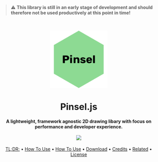 > :warning: **This library is still in an early stage of development and should therefore not be used productively at this point in time!**

<p align="center" style="margin-top:3rem">
  <img src="./pinsel-billo-version-1.svg" width="180px"/>

</p>
<h1 align="center">Pinsel.js</h1>
<h4 align="center">A lightweight, framework agnostic 2D drawing libary with focus on performance and developer experience.</h4>

<p align="center" style="margin-top:0.5rem">
  <a href="https://badge.fury.io/js/vue-sorrybook">
    <img src="https://badge.fury.io/js/vue-sorrybook.svg">
  </a>
</p>

<p align="center" style="margin-top:1rem">
  <a href="#key-features">TL;DR;</a> •
  <a href="#concept">How To Use</a> •
  <a href="#how-to-use">How To Use</a> •
  <a href="#download">Download</a> •
  <a href="#credits">Credits</a> •
  <a href="#related">Related</a> •
  <a href="#license">License</a>
</p>
